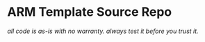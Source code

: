 # ARM Template Source Repo






*all code is as-is with no warranty.  always test it before you trust it.*

